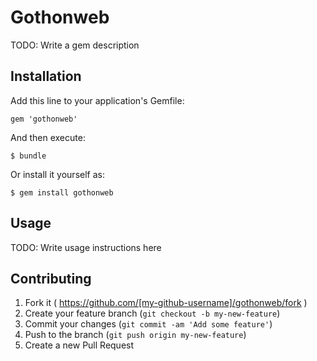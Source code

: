 # Gothonweb

TODO: Write a gem description

## Installation

Add this line to your application's Gemfile:

    gem 'gothonweb'

And then execute:

    $ bundle

Or install it yourself as:

    $ gem install gothonweb

## Usage

TODO: Write usage instructions here

## Contributing

1. Fork it ( https://github.com/[my-github-username]/gothonweb/fork )
2. Create your feature branch (`git checkout -b my-new-feature`)
3. Commit your changes (`git commit -am 'Add some feature'`)
4. Push to the branch (`git push origin my-new-feature`)
5. Create a new Pull Request
